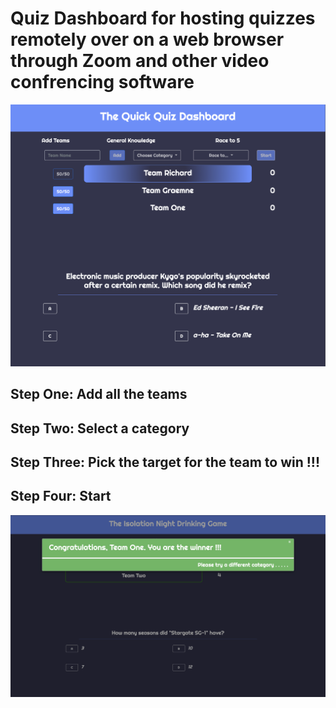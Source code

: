 # Quiz Dashboard for hosting quizzes remotely over on a web browser through Zoom and other video confrencing software

![Quiz App Dashboard](images/quizapp_one.png)


## Step One: Add all the teams 

## Step Two: Select a category

## Step Three: Pick the target for the team to win !!!

## Step Four: Start

![Quiz App Dashboard winner screen](images/screenshot_quiz_win.png)

